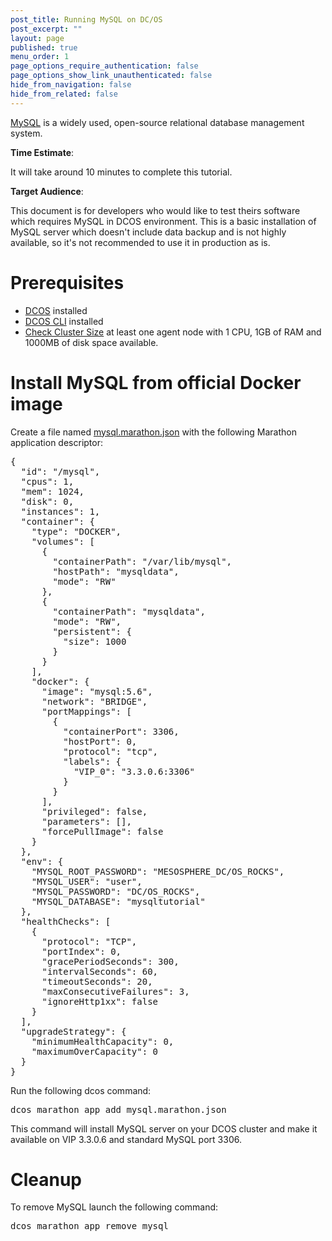 ```yaml
---
post_title: Running MySQL on DC/OS
post_excerpt: ""
layout: page
published: true
menu_order: 1
page_options_require_authentication: false
page_options_show_link_unauthenticated: false
hide_from_navigation: false
hide_from_related: false
---
```


[MySQL](https://www.mysql.com) is a widely used, open-source relational database management system.

**Time Estimate**:

It will take around 10 minutes to complete this tutorial.

**Target Audience**:

This document is for developers who would like to test theirs software which requires MySQL in DCOS environment. This is a basic installation of MySQL server which doesn't include data backup and is not highly available, so it's not recommended to use it in production as is.

# Prerequisites
*   [DCOS](/administration/installing/) installed
*   [DCOS CLI](/usage/cli/install/) installed
*	[Check Cluster Size](../getting-started/cluster-size) at least one agent node with 1 CPU, 1GB of RAM and 1000MB of disk space available.

# Install MySQL from official Docker image
Create a file named [mysql.marathon.json](mysql.marathon.json) with the following Marathon application descriptor:
<pre>
{
  "id": "/mysql",
  "cpus": 1,
  "mem": 1024,
  "disk": 0,
  "instances": 1,
  "container": {
    "type": "DOCKER",
    "volumes": [
      {
        "containerPath": "/var/lib/mysql",
        "hostPath": "mysqldata",
        "mode": "RW"
      },
      {
        "containerPath": "mysqldata",
        "mode": "RW",
        "persistent": {
          "size": 1000
        }
      }
    ],
    "docker": {
      "image": "mysql:5.6",
      "network": "BRIDGE",
      "portMappings": [
        {
          "containerPort": 3306,
          "hostPort": 0,
          "protocol": "tcp",
          "labels": {
            "VIP_0": "3.3.0.6:3306"
          }
        }
      ],
      "privileged": false,
      "parameters": [],
      "forcePullImage": false
    }
  },
  "env": {
    "MYSQL_ROOT_PASSWORD": "MESOSPHERE_DC/OS_ROCKS",
    "MYSQL_USER": "user",
    "MYSQL_PASSWORD": "DC/OS_ROCKS",
    "MYSQL_DATABASE": "mysqltutorial"
  },
  "healthChecks": [
    {
      "protocol": "TCP",
      "portIndex": 0,
      "gracePeriodSeconds": 300,
      "intervalSeconds": 60,
      "timeoutSeconds": 20,
      "maxConsecutiveFailures": 3,
      "ignoreHttp1xx": false
    }
  ],
  "upgradeStrategy": {
    "minimumHealthCapacity": 0,
    "maximumOverCapacity": 0
  }
}
</pre>
Run the following dcos command:
<pre>
dcos marathon app add mysql.marathon.json 
</pre>
This command will install MySQL server on your DCOS cluster and make it available on VIP 3.3.0.6 and standard MySQL port 3306. 

# Cleanup

To remove MySQL launch the following command:
<pre>
dcos marathon app remove mysql
</pre>